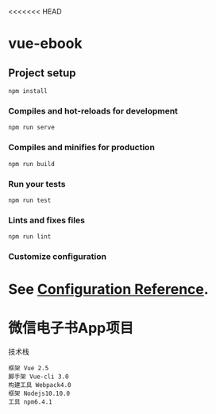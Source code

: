 <<<<<<< HEAD
# vue-ebook

## Project setup
```
npm install
```

### Compiles and hot-reloads for development
```
npm run serve
```

### Compiles and minifies for production
```
npm run build
```

### Run your tests
```
npm run test
```

### Lints and fixes files
```
npm run lint
```

### Customize configuration
See [Configuration Reference](https://cli.vuejs.org/config/).
=======
# 微信电子书App项目

技术栈
```
框架 Vue 2.5 
脚手架 Vue-cli 3.0 
构建工具 Webpack4.0 
框架 Nodejs10.10.0 
工具 npm6.4.1
```

